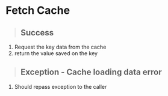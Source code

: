 # Fetch Cache

> ## Success
1. Request the key data from the cache
2. return the value saved on the key

> ## Exception - Cache loading data error
1. Should repass exception to the caller